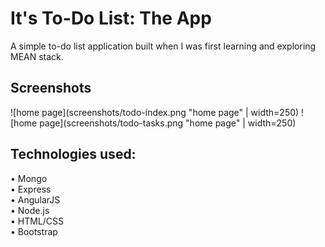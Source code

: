 # It's To-Do List: The App
A simple to-do list application built when I was first learning and exploring MEAN stack.

 ## Screenshots

![home page](screenshots/todo-index.png "home page" | width=250)
![home page](screenshots/todo-tasks.png "home page" | width=250)

 ## Technologies used:
 
• Mongo \
• Express \
• AngularJS \
• Node.js \
• HTML/CSS \
• Bootstrap
